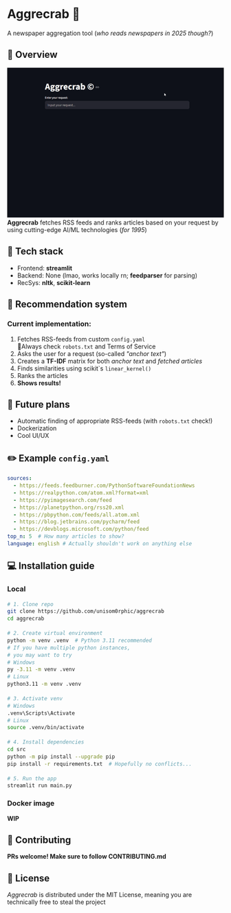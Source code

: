 # Aggrecrab 🦀
A newspaper aggregation tool (*who reads newspapers in 2025 though?*)

## 📝 Overview
![demo](./assets/demo.gif)  
**Aggrecrab** fetches RSS feeds and ranks articles based on your request by using cutting-edge AI/ML technologies (*for 1995*) 

## 🔧 Tech stack
- Frontend: **streamlit**
- Backend: None (lmao, works locally rn; **feedparser** for parsing)
- RecSys: **nltk**, **scikit-learn**

## 🤖 Recommendation system
### Current implementation:
1. Fetches RSS-feeds from custom `config.yaml`  
🚩Always check `robots.txt` and Terms of Service
3. Asks the user for a request (so-called *"anchor text"*)
4. Creates a **TF-IDF** matrix for both *anchor text* and *fetched articles*
5. Finds similarities using scikit\`s `linear_kernel()`
6. Ranks the articles
7. **Shows results!**

## 🔮 Future plans
- Automatic finding of appropriate RSS-feeds (with `robots.txt` check!)
- Dockerization
- Cool UI/UX

## ✏️ Example `config.yaml`
```yaml
sources:
  - https://feeds.feedburner.com/PythonSoftwareFoundationNews
  - https://realpython.com/atom.xml?format=xml
  - https://pyimagesearch.com/feed
  - https://planetpython.org/rss20.xml
  - https://pbpython.com/feeds/all.atom.xml
  - https://blog.jetbrains.com/pycharm/feed
  - https://devblogs.microsoft.com/python/feed
top_n: 5  # How many articles to show?
language: english # Actually shouldn't work on anything else
```

## 💻 Installation guide
### Local
```bash
# 1. Clone repo  
git clone https://github.com/unisom0rphic/aggrecrab  
cd aggrecrab  

# 2. Create virtual environment
python -m venv .venv  # Python 3.11 recommended
# If you have multiple python instances, 
# you may want to try
# Windows  
py -3.11 -m venv .venv
# Linux  
python3.11 -m venv .venv  

# 3. Activate venv
# Windows  
.venv\Scripts\Activate  
# Linux  
source .venv/bin/activate  

# 4. Install dependencies
cd src
python -m pip install --upgrade pip
pip install -r requirements.txt  # Hopefully no conflicts...

# 5. Run the app
streamlit run main.py
```
### Docker image
**WIP**

## 🎉 Contributing
**PRs welcome! Make sure to follow CONTRIBUTING.md**

## 📜 License
*Aggrecrab* is distributed under the MIT License, meaning you are technically free to steal the project
